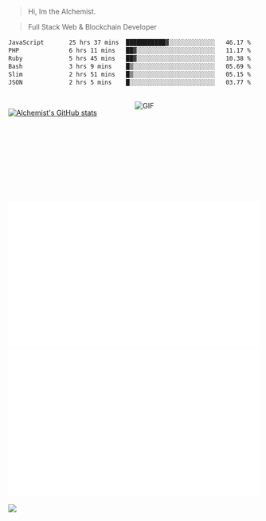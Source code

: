 > Hi, Im the Alchemist.

> Full Stack Web & Blockchain Developer


<!--START_SECTION:waka-->

```text
JavaScript       25 hrs 37 mins  ███████████▓░░░░░░░░░░░░░   46.17 %
PHP              6 hrs 11 mins   ██▓░░░░░░░░░░░░░░░░░░░░░░   11.17 %
Ruby             5 hrs 45 mins   ██▓░░░░░░░░░░░░░░░░░░░░░░   10.38 %
Bash             3 hrs 9 mins    █▒░░░░░░░░░░░░░░░░░░░░░░░   05.69 %
Slim             2 hrs 51 mins   █▒░░░░░░░░░░░░░░░░░░░░░░░   05.15 %
JSON             2 hrs 5 mins    █░░░░░░░░░░░░░░░░░░░░░░░░   03.77 %
```

<!--END_SECTION:waka-->


<br />

<img align="right" alt="GIF" src="https://user-images.githubusercontent.com/5355808/139111924-210cc6fa-9fb1-4dac-929d-6324a5836a92.gif" width="250" height="200" />

[![Alchemist's GitHub stats](https://github-readme-stats.vercel.app/api?username=DrMaxis&show_icons=true&theme=outrun&count_private=true)](#)

![](https://raw.githubusercontent.com/DrMaxis/github-stats-transparent/output/generated/overview.svg)
![](https://raw.githubusercontent.com/DrMaxis/github-stats-transparent/output/generated/languages.svg)

 
<a href="https://count.getloli.com/"><img src="https://count.getloli.com/get/@:maxis-the-alchemist?theme=rule34"></a>
<!-- https://count.getloli.com/get/@alchemist?theme=rule34 -->
<br>


